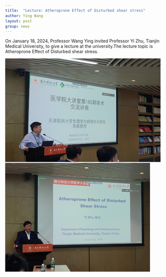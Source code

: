```yaml
---
title:  "Lecture: Atheroprone Effect of Disturbed shear stress"
author: Ying Wang
layout: post
group: news
---
```


On January 18, 2024, Professor Wang Ying invited Professor Yi Zhu, Tianjin Medical University, to give a lecture at the university.The lecture topic is Atheroprone Effect of Disturbed shear stress.

<img src="/docs/images/Lecture01.jpg" alt="image01" style="max-width: 500px; max-height: 350px;">

<img src="/docs/images/Lecture02.jpg" alt="image01" style="max-width: 500px; max-height: 350px;">




 <!-- <img src="/docs/images/partytime01.jpg" alt="Day 1" class="img-fluid">
 <img src="/docs/images/partytime02.jpg" alt="Day 1" class="img-fluid">
 <img src="/docs/images/partytime03.jpg" alt="Day 1" class="img-fluid">
 <img src="/docs/images/partytime04.jpg" alt="Day 1" class="img-fluid"> -->

 <!-- <img src="..." alt="Day 1" class="img-fluid"> -->

